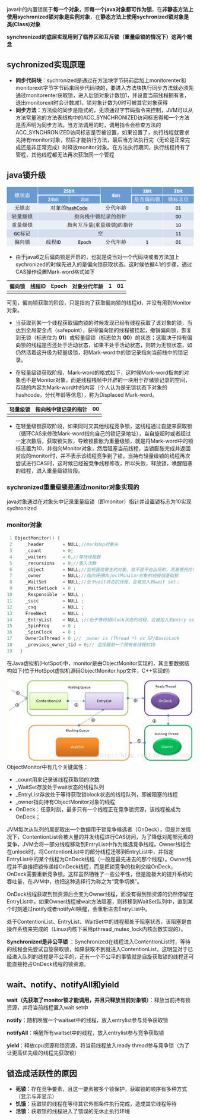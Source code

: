 ​	java中的内置锁属于**每一个对象**，即**每一个java对象都可作为锁**，在**非静态方法上使用sychronized锁对象是实例对象**，在**静态方法上使用sychronized锁对象是类(Class)对象**

​	**synchronized的底层实现用到了临界区和互斥锁（重量级锁的情况下）这两个概念**

## sychronized实现原理

- **同步代码块**：sychronized是通过在方法块字节码前后加上monitorenter和monitorexit字节字节码来同步代码块的，要进入方法块执行同步方法就必须先通过monitorenter获取锁，进入后锁对象计数加1，并设置当前线程拥有者，退出monitorexit时会计数减1，锁对象计数为0时可被其它对象获得
- **同步方法**：方法级的同步是隐式的，无须通过字节码指令来控制，JVM可以从方法常量池的方法表结构中的ACC_SYNCHRONIZED访问标志得知一个方法是否声明为同步方法。当方法调用的时，调用指令会检查方法的ACC_SYNCHRONIZED访问标志是否被设置，如果设置了，执行线程就要求先持有monitor对象，然后才能执行方法，最后当方法执行完（无论是正常完成还是非正常完成）时释放monitor对象。在方法执行期间，执行线程持有了管程，其他线程都无法再次获取同一个管程

## java锁升级

![java_class_head](../../图片/java/java_class_head.png)

- 由于java6之后偏向锁是开启的，也就是说当对一个代码块或者方法加上sychronized的时候先进入的是偏向锁获取状态。这时候依据4.1的步骤，通过CAS操作设置Mark-word格式如下

| 偏向锁 | 线程ID | Epoch | 对象分代年龄 | 1    | 01   |
| ------ | ------ | ----- | ------------ | ---- | ---- |
|        |        |       |              |      |      |

可见，偏向锁获取的阶段，只是指向了获取偏向锁的线程id，并没有用到Monitor对象。

- 当获取到某一个线程获取偏向锁的时候发现已经有线程获取了该对象的锁，当达到全局安全点（safepoint），获得偏向锁的线程被挂起，撤销偏向锁，恢复到无锁（标志位为 **01**）或轻量级锁（标志位为 **00**）的状态；这取决于持有偏向锁的线程是否还处于活动状态，如果不处于活动状态，则转为无锁状态，如仍然活着这升级为轻量级锁，将Mark-word中的锁记录指向当前栈中的锁记录。

- 在轻量级锁获取阶段，Mark-word的格式如下，这时候Mark-word指向的对象也不是Monitor对象，而是线程栈帧中开辟的一块用于存储锁记录的空间，存储的内容为Mark-word中的内容（个人认为是无锁状态下对象的hashcode，分代年龄等信息），称为Displaced Mark-word。

| 轻量级锁 | 指向栈中锁记录的指针 | 00   |
| -------- | -------------------- | ---- |
|          |                      |      |

- 在轻量级锁获取阶段，如果同时又其他线程竞争锁，这线程通过自旋来获取锁（循环CAS来修改Mark-word指向自己的锁记录地址），当自旋超时或者超过一定次数后，获取锁失败，导致锁膨胀为重量级锁，就是将Mark-word中的锁标志置为10，并指向Monitor对象，然后阻塞当前线程，当锁膨胀完成并返回对应的monitor时，并不表示该线程竞争到了锁。当持有轻量级锁的线程再次尝试进行CAS时，这时候已经被竞争线程修改，所以失败，释放锁，唤醒阻塞的线程，进入重量级锁阶段。

### sychronized重量级锁是通过monitor对象实现的

​	java对象通过在对象头中记录重量级锁（即monitor）指针并设置锁标志为10实现sychronized

###  	monitor对象

```c++
 1 ObjectMonitor() {
 2     _header       = NULL;//markOop对象头
 3     _count        = 0;
 4     _waiters      = 0,//等待线程数
 5     _recursions   = 0;//重入次数
 6     _object       = NULL;//监视器锁寄生的对象。锁不是平白出现的，而是寄托存储于对象中。
 7     _owner        = NULL;//指向获得ObjectMonitor对象的线程或基础锁
 8     _WaitSet      = NULL;//处于wait状态的线程，会被加入到wait set；
 9     _WaitSetLock  = 0 ;
10     _Responsible  = NULL ;
11     _succ         = NULL ;
12     _cxq          = NULL ;
13     FreeNext      = NULL ;
14     _EntryList    = NULL ;//处于等待锁block状态的线程，会被加入到entry set；
15     _SpinFreq     = 0 ;
16     _SpinClock    = 0 ;
17     OwnerIsThread = 0 ;// _owner is (Thread *) vs SP/BasicLock
18     _previous_owner_tid = 0;// 监视器前一个拥有者线程的ID
19   }
```

在Java虚拟机(HotSpot)中，monitor是由ObjectMonitor实现的，其主要数据结构如下(位于HotSpot虚拟机源码ObjectMonitor.hpp文件，C++实现的)

![](../../图片/java/sychronized_montiro.png)ObjectMonitor中有几个关键属性：

- _count用来记录该线程获取锁的次数
- _WaitSet存放处于wait状态的线程队列
- _EntryList存放处于等待获取锁block状态的线程队列，即被阻塞的线程
- _owner指向持有ObjectMonitor对象的线程
- OnDeck：任意时刻，最多只有一个线程正在竞争锁资源，该线程被成为OnDeck；

JVM每次从队列的尾部取出一个数据用于锁竞争候选者（OnDeck），但是并发情况下，ContentionList会被大量的并发线程进行CAS访问，为了降低对尾部元素的竞争，JVM会将一部分线程移动到EntryList中作为候选竞争线程。Owner线程会在unlock时，将ContentionList中的部分线程迁移到EntryList中，并指定EntryList中的某个线程为OnDeck线程（一般是最先进去的那个线程）。Owner线程并不直接把锁传递给OnDeck线程，而是把锁竞争的权利交给OnDeck，OnDeck需要重新竞争锁。这样虽然牺牲了一些公平性，但是能极大的提升系统的吞吐量，在JVM中，也把这种选择行为称之为“竞争切换”。

OnDeck线程获取到锁资源后会变为Owner线程，而没有得到锁资源的仍然停留在EntryList中。如果Owner线程被wait方法阻塞，则转移到WaitSet队列中，直到某个时刻通过notify或者notifyAll唤醒，会重新进去EntryList中。

处于ContentionList、EntryList、WaitSet中的线程都处于阻塞状态，该阻塞是由操作系统来完成的（Linux内核下采用pthread_mutex_lock内核函数实现的）。

**Synchronized是非公平锁** ：Synchronized在线程进入ContentionList时，等待的线程会先尝试自旋获取锁，如果获取不到就进入ContentionList，这明显对于已经进入队列的线程是不公平的，还有一个不公平的事情就是自旋获取锁的线程还可能直接抢占OnDeck线程的锁资源。

## wait、notify、notifyAll和yield

**wait（先获取了monitor锁才能调用，并且只释放当前对象锁）**：释放当前持有锁资源，并将当前线程置入wait set中

**notify**：随机唤醒一个waitset中的线程，放入entrylist参与竞争获取锁

**notifyAll**：唤醒所有waitset中的线程，放入entrylist参与竞争获取锁

**yield**：释放cpu资源和锁资源，将当前线程放入ready thread参与竞争锁（为了让更高优先级的线程先获取锁）

## 锁造成活跃性的原因

- **死锁**：存在竞争要素，且这一要素被多个锁保护，获取锁的顺序有多种方式（显示与非显示）
- **饥饿**：获取锁的线程在等待其它外部条件执行完成，造成其它线程等待
- **活锁**：获取锁的线程进入了错误的无休止执行环境